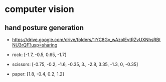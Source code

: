 # computer vision

## hand posture generation

- https://drive.google.com/drive/folders/1IYC8Gv_wAzolEvtRZvUXNhsRBtNU3rQF?usp=sharing

- rock: [-1.7, -0.5, 0.65, -1.7]

- scissors: [-0.75, -0.2, -1.6, -0.35, 3., -2.8, 3.35, -1.3, 0, -0.35]

- paper: [1.8, -0.4, 0.2, 1.2]
